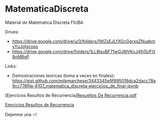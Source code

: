 # MatematicaDiscreta
Material de Matematica Discreta FIUBA

Drives:
* https://drive.google.com/drive/u/3/folders/1WZsEJLfXGcGgrxqZNuabmyYuJoIgcoso
* https://drive.google.com/drive/folders/1LL8IsuBF71wOJ9lVKxJ4lh5UFO8nMBgP

Links:
* Demostraciones teoricas (toma a veces en finales): https://gist.github.com/milemarchese/3443345e9f895018dca2dacc78a9cc77#file-6107_matematica_discreta-ejercicios_de_final-ipynb 

[Ejercicios Resultos de Recurrencia][Resueltos De Recurrencia.pdf](https://github.com/jporro/MatematicaDiscreta/blob/main/Resueltos%20De%20Recurrencia.pdf)

[Ejercicios Resultos de Recurrencia](https://github.com/jporro/MatematicaDiscreta/blob/main/Resueltos%20De%20Recurrencia.pdf)


Dejenme una ⭐!
